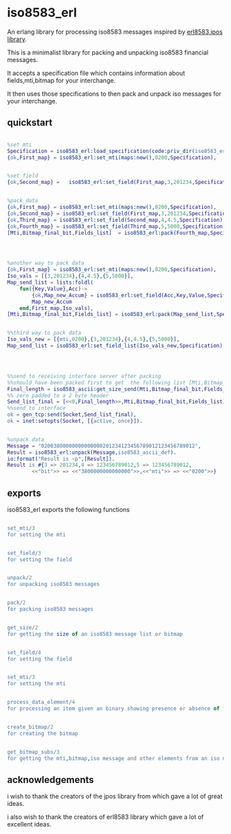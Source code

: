 iso8583_erl
=====

An erlang library for processing iso8583 messages inspired by [erl8583],[jpos library].

This is a minimalist library for  packing and unpacking iso8583 financial messages.

It accepts a specification file which contains information about fields,mti,bitmap  for your interchange.

It then uses those specifications to then pack and unpack iso messages for your interchange.





## quickstart ##
```erlang

%set mti
Specification = iso8583_erl:load_specification(code:priv_dir(iso8583_erl)++"/custom.cfg"),
{ok,First_map} = iso8583_erl:set_mti(maps:new(),0200,Specification),


%set field
{ok,Second_map} = 	iso8583_erl:set_field(First_map,3,201234,Specification),


%pack_data
{ok,First_map} = iso8583_erl:set_mti(maps:new(),0200,Specification),
{ok,Second_map} = iso8583_erl:set_field(First_map,3,201234,Specification),
{ok,Third_map} = iso8583_erl:set_field(Second_map,4,4.5,Specification),
{ok,Fourth_map} = iso8583_erl:set_field(Third_map,5,5000,Specification),
[Mti,Bitmap_final_bit,Fields_list]  = iso8583_erl:pack(Fourth_map,Specification),




%another way to pack data
{ok,First_map} = iso8583_erl:set_mti(maps:new(),0200,Specification),	
Iso_vals = [{3,201234},{4,4.5},{5,5000}],
Map_send_list = lists:foldl(
	fun({Key,Value},Acc)->
		{ok,Map_new_Accum} = iso8583_erl:set_field(Acc,Key,Value,Specification),
		Map_new_Accum
	end,First_map,Iso_vals),
[Mti,Bitmap_final_bit,Fields_list] = iso8583_erl:pack(Map_send_list,Specification).


%%third way to pack data
Iso_vals_new = [{mti,0200},{3,201234},{4,4.5},{5,5000}],
Map_send_list = iso8583_erl:set_field_list(Iso_vals_new,Specification),




%%send to receiving interface server after packing 
%%should have been packed first to get  the following list [Mti,Bitmap_final_bit,Fields_list]
Final_length = iso8583_ascii:get_size_send(Mti,Bitmap_final_bit,Fields_list),
%% zero padded to a 2 byte header
Send_list_final = [<<0,Final_length>>,Mti,Bitmap_final_bit,Fields_list],
%%send to interface
ok = gen_tcp:send(Socket,Send_list_final),
ok = inet:setopts(Socket, [{active, once}]).


%unpack data
Message = "02003800000000000000201234123456789012123456789012",
Result = iso8583_erl:unpack(Message,iso8583_ascii_def).
io:format("Result is ~p",[Result]).
Result is #{3 => 201234,4 => 123456789012,5 => 123456789012,
		<<"bit">> => <<"3800000000000000">>,<<"mti">> => <<"0200">>}
```





## exports ##

iso8583_erl exports the following functions

```erlang

set_mti/3
for setting the mti


set_field/3
for setting the field


unpack/2
for unpacking iso8583 messages


pack/2
for packing iso8583 messages


get_size/2
for getting the size of an iso8583 message list or bitmap


set_field/4
for setting the field


set_mti/3
for setting the mti


process_data_element/4
for processing an item given an binary showing presence or absence of fields


create_bitmap/2
for creating the bitmap


get_bitmap_subs/3
for getting the mti,bitmap,iso message and other elements from an iso message


```


## acknowledgements ##
i wish to thank the creators of the jpos library from which gave a lot of great ideas.

i also wish to thank the creators of erl8583 library which gave a lot of excellent ideas.

[erl8583]: https://github.com/mgwidmann/erl8583
[jpos library]: https://github.com/jpos/jPOS
